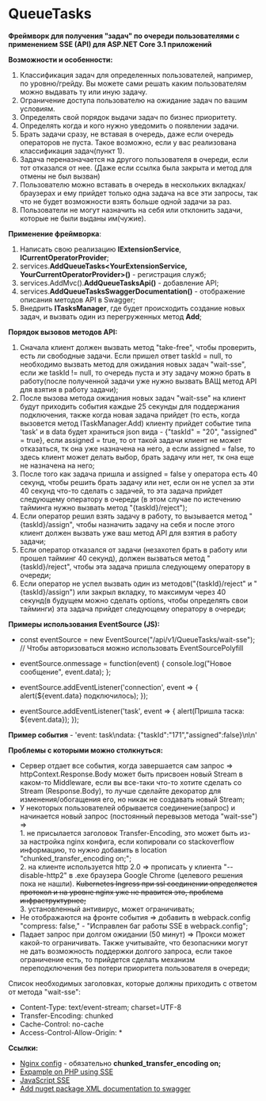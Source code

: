 # QueueTasks
**Фреймворк для получения "задач" по очереди пользователями с применением SSE (API) для ASP.NET Core 3.1 приложений**


**Возможности и особенности:**
1. Классификация задач для определенных пользователей, например, по уровню/грейду. Вы можете сами решать каким пользователям можно выдавать ту или иную задачу.
2. Ограничение доступа пользователю на ожидание задач по вашим условиям.
3. Определять свой порядок выдачи задач по бизнес приоритету.
4. Определять когда и кого нужно уведомить о появлении задачи.
5. Брать задачи сразу, не вставая в очередь, даже если очередь операторов не пуста. Такое возможно, если у вас реализована классификация задач(пункт 1).
6. Задача переназначается на другого пользователя в очереди, если тот отказался от нее. (Даже если ссылка была закрыта и метод для отмены не был вызван)
7. Пользователю можно вставать в очередь в нескольких вкладках/браузерах и ему прийдет только одна задача на все эти запросы, так что не будет возможности взять больше одной задачи за раз. 
8. Пользователи не могут назначить на себя или отклонить задачи, которые не были выданы им(чужие).


**Применение фреймворка**:
1. Написать свою реализацию **IExtensionService**, **ICurrentOperatorProvider**;
2. services.**AddQueueTasks<YourExtensionService, YourCurrentOperatorProvider>()** - регистрация служб;
3. services.AddMvc().**AddQueueTasksApi()** - добавление API;
4. services.**AddQueueTasksSwaggerDocumentation()** - отображение описания методов API в Swagger;
5. Внедрить **ITasksManager**, где будет происходить создание новых задач, и вызвать один из перегруженных метод **Add**;


**Порядок вызовов методов API:**
1. Сначала клиент должен вызвать метод "take-free", чтобы проверить, есть ли свободные задачи.
Если пришел ответ taskId = null, то необходимо вызвать метод для ожидания новых задач "wait-sse",
если же taskId != null, то очередь пуста и эту задачу можно брать в работу(после полученной задачи уже нужно вызвать ВАЩ метод API для взятия в работу задачи);
2. После вызова метода ожидания новых задач "wait-sse" на клиент будут приходить события каждые 25 секунды для поддержания подключения, 
также когда новая задача прийдет (то есть, когда вызовется метод ITaskManager.Add) клиенту прийдет событие типа 'task' и в data будет храниться json вида - 
{"taskId" = "20", "assigned" = true},
если assigned = true, то от такой задачи клиент не может отказаться, тк она уже назначена на него, 
а если assigned = false, то здесь клиент может делать выбор, брать задачу или нет, тк она еще не назначена на него;
3. После того как задача пришла и assigned = false у оператора есть 40 секунд, чтобы решить брать задачу или нет, если он не успел за эти 40 секунд что-то сделать с задачей, 
то эта задача прийдет следующему оператору в очереди (в этом случае по истечению тайминга нужно вызвать метод "{taskId}/reject");
4. Если оператор решил взять задачу в работу, то вызывается метод "{taskId}/assign", чтобы назначить задачу на себя и 
после этого клиент должен вызвать уже ваш метод API для взятия в работу задачи;
5. Если оператор отказался от задачи (незахотел брать в работу или прошел тайминг 40 секунд), должен вызваться метод "{taskId}/reject", 
чтобы эта задача пришла следующему оператору в очереди;
6. Если оператор не успел вызвать один из методов("{taskId}/reject" и "{taskId}/assign") или закрыл вкладку, 
то максимум через 40 секунд(в будущем можно сделать options, чтобы определять свои тайминги) эта задача прийдет следующему оператору в очереди;

**Примеры использования EventSource (JS):**

- const eventSource = new EventSource("/api/v1/QueueTasks/wait-sse"); // Чтобы авторизоваться можно использовать EventSourcePolyfill

- eventSource.onmessage = function(event) {
  console.log("Новое сообщение", event.data);
};

- eventSource.addEventListener('connection', event => {
  alert(${event.data} подключилось);
});

- eventSource.addEventListener('task', event => {
  alert(Пришла таска: ${event.data});
});

**Пример события** - 'event: task\ndata: {"taskId":"171","assigned":false}\n\n'

**Проблемы с которыми можно столкнуться:**
- Сервер отдает все события, когда завершается сам запрос => httpContext.Response.Body может быть присвоен новый Stream в каком-то Middleware,
если вы все-таки что-то хотите сделать со Stream (Response.Body),
то лучше сделайте декоратор для изменения/обогащения его, но никак не создавать новый Stream;
- У некоторых пользователей обрывается соединение(запрос) и начинается новый запрос (постоянный перевызов метода "wait-sse") =></br>
        1. не присылается заголовок Transfer-Encoding, это может быть из-за настройка nginx конфига,
        если копировали со stackoverflow информацию, то нужно добавить в location "chunked_transfer_encoding on;";</br>
        2. на клиенте используется http 2.0 => прописать у клиента "--disable-http2" в .exe браузера Google Chrome (целевого решения пока не нашли).
        ~~Kubernetes Ingress при ssl соединении определяется протокол и на уровне nginx уже не правится это, проблема инфраструктурнее;~~</br>
        3. установленный антивирус, может ограничивать;</br>
- Не отображаются на фронте события => добавить в webpack.config "compress: false," - "Исправлен баг работы SSE в webpack.config";
- Падает запрос при долгом ожидании (50 минут) => Прокси может какой-то ограничивать. Также учитывайте, что безопасники могут не дать возможность поддержки долгого запроса, 
если такое ограничение есть, то прийдется сделать механизм переподключения без потери приоритета пользователя в очереди;

Список необходимых заголовках, которые должны приходить с ответом от метода "wait-sse":
- Content-Type: text/event-stream; charset=UTF-8
- Transfer-Encoding: chunked
- Cache-Control: no-cache
- Access-Control-Allow-Origin: *

**Ссылки:**
- [Nginx config](https://stackoverflow.com/questions/13672743/eventsource-server-sent-events-through-nginx "location section") - обязательно **chunked_transfer_encoding on;**
- [Expample on PHP using SSE](https://developer.mozilla.org/ru/docs/Web/API/Server-sent_events/Using_server-sent_events "Пример SSE на PHP")
- [JavaScript SSE](https://learn.javascript.ru/server-sent-events "Как использовать SSE в JS")
- [Add nuget package XML documentation to swagger](https://snede.net/add-nuget-package-xml-documentation-to-swagger/ "Подтягивание xml документации из nuget пакета")